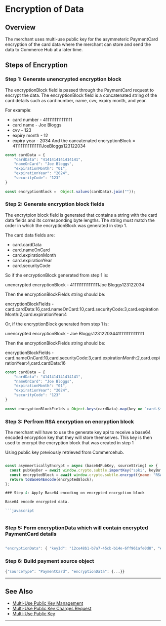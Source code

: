 
# Encryption of Data

## Overview

The merchant uses multi-use public key for the asymmeteric PaymentCard encryption of the card data where the merchant can store and send the data to Commerce Hub at a later time.    

## Steps of Encryption

### Step 1: Generate unencrypted encryption block

The encryptionBlock field is passed through the PaymentCard request to encrypt the data. The encryptionBlock field is a concatenated string of the card details such as card number, name, cvv, expiry month, and year.

For example:

- card number - 4111111111111111
- card name - Joe Bloggs
- cvv - 123
- expiry month - 12
- expiry year - 2034
And the cancatenated encryptionBlock = 4111111111111111JoeBloggs123122034

```Javascript
const cardData = {
    "cardData": "4141414141414141",
    "nameOnCard": "Joe Bloggs",
    "expirationMonth": "01",
    "expirationYear": "2024",
    "securityCode": "123"
}
  
const encryptionBlock =  Object.values(cardData).join(""));
```


### Step 2:  Generate encryption block fields

The encrytpion block field is generated that contains a string with the card data fields and its corresponding byte lengths. The string must match the order in which the encryptionBlock was generated in step 1. 

The card data fields are:

- card.cardData
- card.nameOnCard
- card.expirationMonth
- card.expirationYear
- card.securityCode

So if the encryptionBlock generated from step 1 is:

unencrypted encryptionBlock - 4111111111111111Joe Bloggs123122034

Then the encryptionBlockFields string should be:

encryptionBlockFields - card.cardData:16,card.nameOnCard:10,card.securityCode:3,card.expirationMonth:2,card.expirationYear:4

Or, if the encryptionBlock generated from step 1 is:  

unencrypted encryptionBlock - Joe Bloggs1231220344111111111111111

Then the encryptionBlockFields string should be:

encryptionBlockFields - card.nameOnCard:10,card.securityCode:3,card.expirationMonth:2,card.expirationYear:4,card.cardData:16


```Javascript
const cardData = {
    "cardData": "4141414141414141",
    "nameOnCard": "Joe Bloggs",
    "expirationMonth": "01",
    "expirationYear": "2024",
    "securityCode": "123"
}
  
const encryptionBlockFields = Object.keys(cardData).map(key => `card.${key}:${encoder.encode(cardData[key]).length}`).join(',');

```

### Step 3: Perfrom RSA encryption on encryption block

The merchant will have to use the generate key api to receive a base64 encoded encryption key that they will store themselves. This key is then used to encrypt the encryption block that was created in step 1

Using public key previously retrieved from Commercehub.

```javascript

const asymmerticallyEncrypt = async (base64PubKey, sourceString) => {  const keyBuf = toArrayBuffer(window.atob(base64PubKey));
  const pubKeyDer = await window.crypto.subtle.importKey("spki", keyBuf, { name: "RSA-OAEP", hash: "SHA-256", }, true, ["encrypt"]);
  const encryptedBlock = await window.crypto.subtle.encrypt({name: "RSA-OAEP",}, pubKeyDer, new TextEncoder().encode(sourceString));
  return toBase64Encode(encryptedBlock);
};

### Step 4: Apply Base64 encoding on encrypted encryption block

Base64 encode encrypted data.

```javascript

```
```java

```

### Step 5: Form encryptionData which will contain encrypted PaymentCard details

```Javascript

"encryptionData": { "keyId": "12ce48b1-b7a7-45cb-b14e-6ff961afe0d8", "encryptionType": "RSA", "encryptionBlock": "gYRo6dFgXFIBOsflWrjhoKtOuMgtDgB2BreC...", "encryptionTarget": "card.cardData:16,card.nameOnCard:10,card.expirationMonth:2,card.expirationYear:4,card.securityCode:3" }
```

### Step 6: Build payment source object

```javascript
{"sourceType": "PaymentCard", "encryptionData": {...}}
```
---

## See Also
- [Multi-Use Public Key Management](?path=docs/Online-Mobile-Digital/Secure-Data-Capture/Multi-Use-Public-Key/Multi-Use-Public-Key-Management.md)
- [Multi-Use Public Key Charges Request](?path=docs/Online-Mobile-Digital/Secure-Data-Capture/Multi-Use-Public-Key/Multi-Use-Public-Key-Request.md)
- [Multi-Use Public Key](?path=docs/Online-Mobile-Digital/Secure-Data-Capture/Multi-Use-Public-Key/Multi-Use-Public-Key.md)


---

